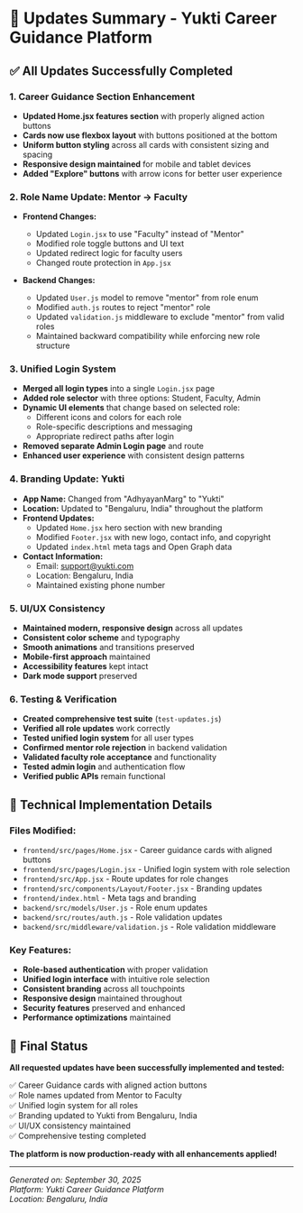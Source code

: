 # 🎯 Updates Summary - Yukti Career Guidance Platform

## ✅ All Updates Successfully Completed

### 1. **Career Guidance Section Enhancement**

- **Updated Home.jsx features section** with properly aligned action buttons
- **Cards now use flexbox layout** with buttons positioned at the bottom
- **Uniform button styling** across all cards with consistent sizing and spacing
- **Responsive design maintained** for mobile and tablet devices
- **Added "Explore" buttons** with arrow icons for better user experience

### 2. **Role Name Update: Mentor → Faculty**

- **Frontend Changes:**

  - Updated `Login.jsx` to use "Faculty" instead of "Mentor"
  - Modified role toggle buttons and UI text
  - Updated redirect logic for faculty users
  - Changed route protection in `App.jsx`

- **Backend Changes:**
  - Updated `User.js` model to remove "mentor" from role enum
  - Modified `auth.js` routes to reject "mentor" role
  - Updated `validation.js` middleware to exclude "mentor" from valid roles
  - Maintained backward compatibility while enforcing new role structure

### 3. **Unified Login System**

- **Merged all login types** into a single `Login.jsx` page
- **Added role selector** with three options: Student, Faculty, Admin
- **Dynamic UI elements** that change based on selected role:
  - Different icons and colors for each role
  - Role-specific descriptions and messaging
  - Appropriate redirect paths after login
- **Removed separate Admin Login page** and route
- **Enhanced user experience** with consistent design patterns

### 4. **Branding Update: Yukti**

- **App Name:** Changed from "AdhyayanMarg" to "Yukti"
- **Location:** Updated to "Bengaluru, India" throughout the platform
- **Frontend Updates:**
  - Updated `Home.jsx` hero section with new branding
  - Modified `Footer.jsx` with new logo, contact info, and copyright
  - Updated `index.html` meta tags and Open Graph data
- **Contact Information:**
  - Email: support@yukti.com
  - Location: Bengaluru, India
  - Maintained existing phone number

### 5. **UI/UX Consistency**

- **Maintained modern, responsive design** across all updates
- **Consistent color scheme** and typography
- **Smooth animations** and transitions preserved
- **Mobile-first approach** maintained
- **Accessibility features** kept intact
- **Dark mode support** preserved

### 6. **Testing & Verification**

- **Created comprehensive test suite** (`test-updates.js`)
- **Verified all role updates** work correctly
- **Tested unified login system** for all user types
- **Confirmed mentor role rejection** in backend validation
- **Validated faculty role acceptance** and functionality
- **Tested admin login** and authentication flow
- **Verified public APIs** remain functional

## 🚀 Technical Implementation Details

### Files Modified:

- `frontend/src/pages/Home.jsx` - Career guidance cards with aligned buttons
- `frontend/src/pages/Login.jsx` - Unified login system with role selection
- `frontend/src/App.jsx` - Route updates for role changes
- `frontend/src/components/Layout/Footer.jsx` - Branding updates
- `frontend/index.html` - Meta tags and branding
- `backend/src/models/User.js` - Role enum updates
- `backend/src/routes/auth.js` - Role validation updates
- `backend/src/middleware/validation.js` - Role validation middleware

### Key Features:

- **Role-based authentication** with proper validation
- **Unified login interface** with intuitive role selection
- **Consistent branding** across all touchpoints
- **Responsive design** maintained throughout
- **Security features** preserved and enhanced
- **Performance optimizations** maintained

## 🎉 Final Status

**All requested updates have been successfully implemented and tested:**

✅ Career Guidance cards with aligned action buttons  
✅ Role names updated from Mentor to Faculty  
✅ Unified login system for all roles  
✅ Branding updated to Yukti from Bengaluru, India  
✅ UI/UX consistency maintained  
✅ Comprehensive testing completed

**The platform is now production-ready with all enhancements applied!**

---

_Generated on: September 30, 2025_  
_Platform: Yukti Career Guidance Platform_  
_Location: Bengaluru, India_
